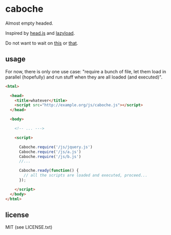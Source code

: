 
# caboche

Almost empty headed.

Inspired by [head.js](http://headjs.com/) and [lazyload](https://github.com/rgrove/lazyload/).

Do not want to wait on [this](https://github.com/headjs/headjs/issues/203) or [that](https://github.com/rgrove/lazyload/pull/10).


## usage

For now, there is only one use case: "require a bunch of file, let them load in parallel (hopefully) and run stuff when they are all loaded (and executed)".

```html
<html>

  <head>
    <title>whatever</title>
    <script src="http://example.org/js/caboche.js"></script>
  </head>

  <body>

    <!-- ... --->

    <script>

      Caboche.require('/js/jquery.js')
      Caboche.require('/js/a.js')
      Caboche.require('/js/b.js')
      //...

      Caboche.ready(function() {
        // all the scripts are loaded and executed, proceed...
      });

    </script>
  </body>
</html>
```


## license

MIT (see LICENSE.txt)

